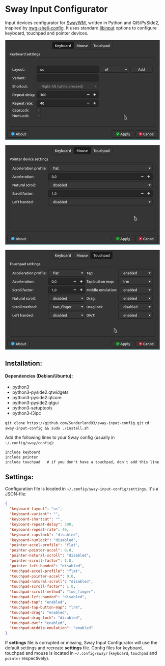 # Sway Input Configurator

Input devices configurator for [SwayWM](https://swaywm.org/), written in Python and Qt5/PySide2, inspired by [nwg-shell-config](https://github.com/nwg-piotr/nwg-shell-config). It uses standard [libinput](https://www.mankier.com/5/sway-input) options to configure keyboard, touchpad and pointer devices.

![Keyboard settings](https://github.com/Sunderland93/sway-input-config/blob/master/screenshot1.png?raw=true)

![Mouse settings](https://github.com/Sunderland93/sway-input-config/blob/master/screenshot2.png?raw=true)

![Touchpad settings](https://github.com/Sunderland93/sway-input-config/blob/master/screenshot3.png?raw=true)

## Installation:

#### Dependencies (Debian/Ubuntu):
* python3
* python3-pyside2.qtwidgets
* python3-pyside2.qtcore
* python3-pyside2.qtgui
* python3-setuptools
* python3-i3ipc

`git clone https://github.com/Sunderland93/sway-input-config.git`
`cd sway-input-config && sudo ./install.sh`

Add the following lines to your Sway config (usually in `~/.config/sway/config`):

```text
include keyboard
include pointer
include touchpad   # if you don't have a touchpad, don't add this line
```

## Settings:

Configuration file is located in `~/.config/sway-input-config/settings`. It's a JSON-file:
```json
{
  "keyboard-layout": "us",
  "keyboard-variant": "",
  "keyboard-shortcut": "",
  "keyboard-repeat-delay": 300,
  "keyboard-repeat-rate": 40,
  "keyboard-capslock": "disabled",
  "keyboard-numlock": "disabled",
  "pointer-accel-profile": "flat",
  "pointer-pointer-accel": 0.0,
  "pointer-natural-scroll": "disabled",
  "pointer-scroll-factor": 1.0,
  "pointer-left-handed": "disabled",
  "touchpad-accel-profile": "flat",
  "touchpad-pointer-accel": 0.0,
  "touchpad-natural-scroll": "disabled",
  "touchpad-scroll-factor": 1.0,
  "touchpad-scroll-method": "two_finger",
  "touchpad-left-handed": "disabled",
  "touchpad-tap": "enabled",
  "touchpad-tap-button-map": "lrm",
  "touchpad-drag": "enabled",
  "touchpad-drag-lock": "disabled",
  "touchpad-dwt": "enabled",
  "touchpad-middle-emulation": "enabled"
}
```
If **settings** file is corrupted or missing, Sway Input Configurator will use the default settings and recreate **settings** file. Config files for keyboard, touchpad and mouse is located in `~/.config/sway/` (`keyboard`, `touchpad` and `pointer` respectively). 
